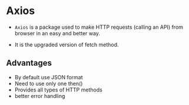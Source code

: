 # Axios

-   `Axios` is a package used to make HTTP requests (calling an API) from browser in an easy and better way.

-   It is the upgraded version of fetch method.

## Advantages

-   By default use JSON format
-   Need to use only one then()
-   Provides all types of HTTP methods
-   better error handling
